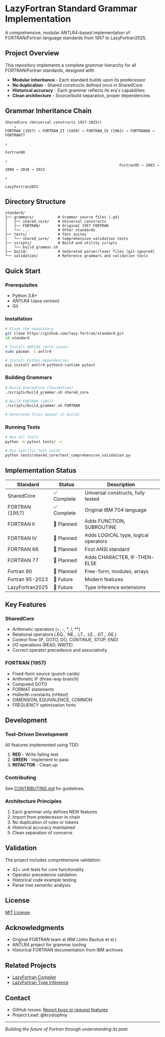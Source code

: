 # LazyFortran Standard Grammar Implementation

A comprehensive, modular ANTLR4-based implementation of FORTRAN/Fortran language standards from 1957 to LazyFortran2025.

## Project Overview

This repository implements a complete grammar hierarchy for all FORTRAN/Fortran standards, designed with:
- **Modular inheritance** - Each standard builds upon its predecessor
- **No duplication** - Shared constructs defined once in SharedCore
- **Historical accuracy** - Each grammar reflects its era's capabilities
- **Clean architecture** - Source/build separation, proper dependencies

## Grammar Inheritance Chain

```
SharedCore (Universal constructs 1957-2025+)
    ↓
FORTRAN (1957) → FORTRAN_II (1958) → FORTRAN_IV (1962) → FORTRAN66 → FORTRAN77
                                                                         ↓
                                                                    Fortran90
                                                                         ↓
                                                    Fortran95 → 2003 → 2008 → 2018 → 2023
                                                                                      ↓
                                                                              LazyFortran2025
```

## Directory Structure

```
standard/
├── grammars/           # Grammar source files (.g4)
│   ├── shared_core/    # Universal constructs
│   ├── FORTRAN/        # Original 1957 FORTRAN
│   └── ...             # Other standards
├── tests/              # Test suites
│   └── shared_core/    # Comprehensive validation tests
├── scripts/            # Build and utility scripts
│   └── build_grammar.sh
├── build/              # Generated parser/lexer files (git-ignored)
└── validation/         # Reference grammars and validation tools
```

## Quick Start

### Prerequisites
- Python 3.8+
- ANTLR4 (Java version)
- Git

### Installation

```bash
# Clone the repository
git clone https://github.com/lazy-fortran/standard.git
cd standard

# Install ANTLR4 (Arch Linux)
sudo pacman -S antlr4

# Install Python dependencies
pip install antlr4-python3-runtime pytest
```

### Building Grammars

```bash
# Build SharedCore (foundation)
./scripts/build_grammar.sh shared_core

# Build FORTRAN (1957)
./scripts/build_grammar.sh FORTRAN

# Generated files appear in build/
```

### Running Tests

```bash
# Run all tests
python -m pytest tests/ -v

# Run specific test suite
python tests/shared_core/test_comprehensive_validation.py
```

## Implementation Status

| Standard | Status | Description |
|----------|--------|-------------|
| SharedCore | ✅ Complete | Universal constructs, fully tested |
| FORTRAN (1957) | ✅ Complete | Original IBM 704 language |
| FORTRAN II | 🔄 Planned | Adds FUNCTION, SUBROUTINE |
| FORTRAN IV | 🔄 Planned | Adds LOGICAL type, logical operators |
| FORTRAN 66 | 🔄 Planned | First ANSI standard |
| FORTRAN 77 | 🔄 Planned | Adds CHARACTER, IF-THEN-ELSE |
| Fortran 90 | 🔄 Planned | Free-form, modules, arrays |
| Fortran 95-2023 | 🔄 Future | Modern features |
| LazyFortran2025 | 🔄 Future | Type inference extensions |

## Key Features

### SharedCore
- Arithmetic operators (+, -, *, /, **)
- Relational operators (.EQ., .NE., .LT., .LE., .GT., .GE.)
- Control flow (IF, GOTO, DO, CONTINUE, STOP, END)
- I/O operations (READ, WRITE)
- Correct operator precedence and associativity

### FORTRAN (1957)
- Fixed-form source (punch cards)
- Arithmetic IF (three-way branch)
- Computed GOTO
- FORMAT statements
- Hollerith constants (nHtext)
- DIMENSION, EQUIVALENCE, COMMON
- FREQUENCY optimization hints

## Development

### Test-Driven Development
All features implemented using TDD:
1. **RED** - Write failing test
2. **GREEN** - Implement to pass
3. **REFACTOR** - Clean up

### Contributing
See [CONTRIBUTING.md](CONTRIBUTING.md) for guidelines.

### Architecture Principles
1. Each grammar only defines NEW features
2. Import from predecessor in chain
3. No duplication of rules or tokens
4. Historical accuracy maintained
5. Clean separation of concerns

## Validation

The project includes comprehensive validation:
- 42+ unit tests for core functionality
- Operator precedence validation
- Historical code example testing
- Parse tree semantic analysis

## License

[MIT License](LICENSE)

## Acknowledgments

- Original FORTRAN team at IBM (John Backus et al.)
- ANTLR4 project for grammar tooling
- Historical FORTRAN documentation from IBM archives

## Related Projects

- [LazyFortran Compiler](https://github.com/lazy-fortran/compiler)
- [LazyFortran Type Inference](https://github.com/lazy-fortran/type-inference)

## Contact

- GitHub Issues: [Report bugs or request features](https://github.com/lazy-fortran/standard/issues)
- Project Lead: @krystophny

---
*Building the future of Fortran through understanding its past.*